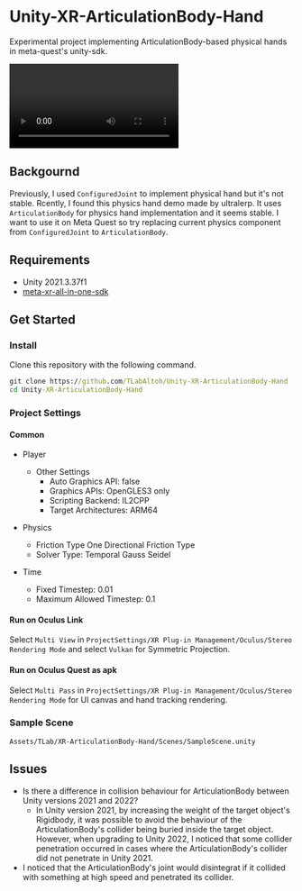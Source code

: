 # Unity-XR-ArticulationBody-Hand

Experimental project implementing ArticulationBody-based physical hands in meta-quest's unity-sdk.

<video src="https://player.vimeo.com/video/1055515340?h=7d1f6248dd&amp;badge=0&amp;autopause=0&amp;player_id=0&amp;app_id=58479"></video>

## Backgournd

Previously, I used ```ConfiguredJoint``` to implement physical hand but it's not stable. Rcently, I found this physics hand demo made by ultralerp. It uses ```ArticulationBody``` for physics hand implementation and it seems stable. I want to use it on Meta Quest so try replacing current physics component from ```ConfiguredJoint``` to ```ArticulationBody```.

## Requirements
- Unity 2021.3.37f1
- [meta-xr-all-in-one-sdk](https://developers.meta.com/horizon/downloads/package/meta-xr-sdk-all-in-one-upm/)

## Get Started
### Install
Clone this repository with the following command.

```bat
git clone https://github.com/TLabAltoh/Unity-XR-ArticulationBody-Hand
cd Unity-XR-ArticulationBody-Hand
```

### Project Settings
#### Common
- Player
	- Other Settings
    	- Auto Graphics API: false
    	- Graphics APIs: OpenGLES3 only
		- Scripting Backend: IL2CPP
		- Target Architectures: ARM64

- Physics
	- Friction Type One Directional Friction Type
	- Solver Type: Temporal Gauss Seidel

- Time
	- Fixed Timestep: 0.01
	- Maximum Allowed Timestep: 0.1

#### Run on Oculus Link
Select ```Multi View``` in ```ProjectSettings/XR Plug-in Management/Oculus/Stereo Rendering Mode``` and select ```Vulkan``` for Symmetric Projection.

#### Run on Oculus Quest as apk
Select ```Multi Pass``` in ```ProjectSettings/XR Plug-in Management/Oculus/Stereo Rendering Mode``` for UI canvas and hand tracking rendering.

### Sample Scene
```Assets/TLab/XR-ArticulationBody-Hand/Scenes/SampleScene.unity```

## Issues
- Is there a difference in collision behaviour for ArticulationBody between Unity versions 2021 and 2022?
  - In Unity version 2021, by increasing the weight of the target object's Rigidbody, it was possible to avoid the behaviour of the ArticulationBody's collider being buried inside the target object. However, when upgrading to Unity 2022, I noticed that some collider penetration occurred in cases where the ArticulationBody's collider did not penetrate in Unity 2021.
- I noticed that the ArticulationBody's joint would disintegrat if it collided with something at high speed and penetrated its collider.